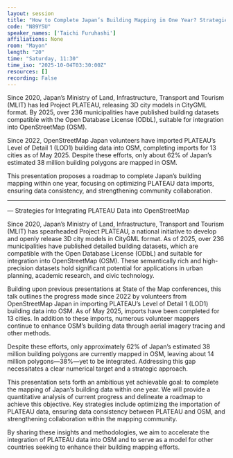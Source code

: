 ```yaml
---
layout: session
title: "How to Complete Japan’s Building Mapping in One Year? Strategies for Integrating PLATEAU Data into OSM"
code: "N89YSU"
speaker_names: ['Taichi Furuhashi']
affiliations: None
room: "Mayon"
length: "20"
time: "Saturday, 11:30"
time_iso: "2025-10-04T03:30:00Z"
resources: []
recording: False
---
```


Since 2020, Japan’s Ministry of Land, Infrastructure, Transport and Tourism (MLIT) has led Project PLATEAU, releasing 3D city models in CityGML format. By 2025, over 236 municipalities have published building datasets compatible with the Open Database License (ODbL), suitable for integration into OpenStreetMap (OSM).

Since 2022, OpenStreetMap Japan volunteers have imported PLATEAU’s Level of Detail 1 (LOD1) building data into OSM, completing imports for 13 cities as of May 2025. Despite these efforts, only about 62% of Japan’s estimated 38 million building polygons are mapped in OSM.

This presentation proposes a roadmap to complete Japan’s building mapping within one year, focusing on optimizing PLATEAU data imports, ensuring data consistency, and strengthening community collaboration.

<hr>

— Strategies for Integrating PLATEAU Data into OpenStreetMap

Since 2020, Japan’s Ministry of Land, Infrastructure, Transport and Tourism (MLIT) has spearheaded Project PLATEAU, a national initiative to develop and openly release 3D city models in CityGML format. As of 2025, over 236 municipalities have published detailed building datasets, which are compatible with the Open Database License (ODbL) and suitable for integration into OpenStreetMap (OSM). These semantically rich and high-precision datasets hold significant potential for applications in urban planning, academic research, and civic technology.

Building upon previous presentations at State of the Map conferences, this talk outlines the progress made since 2022 by volunteers from OpenStreetMap Japan in importing PLATEAU’s Level of Detail 1 (LOD1) building data into OSM. As of May 2025, imports have been completed for 13 cities. In addition to these imports, numerous volunteer mappers continue to enhance OSM’s building data through aerial imagery tracing and other methods.

Despite these efforts, only approximately 62% of Japan’s estimated 38 million building polygons are currently mapped in OSM, leaving about 14 million polygons—38%—yet to be integrated. Addressing this gap necessitates a clear numerical target and a strategic approach.

This presentation sets forth an ambitious yet achievable goal: to complete the mapping of Japan’s building data within one year. We will provide a quantitative analysis of current progress and delineate a roadmap to achieve this objective. Key strategies include optimizing the importation of PLATEAU data, ensuring data consistency between PLATEAU and OSM, and strengthening collaboration within the mapping community.

By sharing these insights and methodologies, we aim to accelerate the integration of PLATEAU data into OSM and to serve as a model for other countries seeking to enhance their building mapping efforts.


